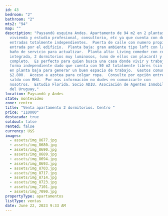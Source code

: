 ```yaml
---
id: 43
bedroom: "2"
bathroom: "2"
mts2: "94"
map: ""
description: "Paysandú esquina Andes. Apartamento de 94 m2 en 2 plantas. Ideal
  vivienda y estudio profesional, consultorio, etc ya que cuenta con dos
  entradas totalmente independientes.  Puerta de calle con numero propio y
  entrada por el edificio.  Planta baja: gran ambiente tipo loft con lavadero y
  baño de servicio para actualizar.  Planta alta: Living comedor con cocina
  integrada, 2 dormitorios muy luminosos, (uno de ellos con placard) y baño
  completo.  Es perfecto para quien busca una casa donde vivir y trabajar de
  forma independiente dado que cuenta con 50 m2 totalmente libres (sin columnas)
  en planta baja para generar un buen espacio de trabajo.  Gastos comunes:
  $2.800.  Acceso a azotea para colgar ropa.  Consulte por opciòn entrega y
  saldo con BHU.  Por mas información no dudes en comunicarte con
  nosotros.  Estudio Florida. Socio ADIU. Asociación de Agentes Inmobiliarios
  del Uruguay,"
location: Paysandù y Andes
state: montevideo
zone: centro
title: "Venta apartamento 2 dormitorios. Centro "
price: "110000"
destacada: true
soldout: false
rented: false
currency: U$S
images:
  - assets/img_8677.jpg
  - assets/img_8680.jpg
  - assets/img_8690.jpg
  - assets/img_8689.jpg
  - assets/img_8694.jpg
  - assets/img_8693.jpg
  - assets/img_8703.jpg
  - assets/img_8717.jpg
  - assets/img_8714.jpg
  - assets/img_8723.jpg
  - assets/img_7101.jpg
  - assets/img_7090.jpg
propertyType: apartamentos
listType: ventas
date: June 22, 2023 9:33 AM
---
```

